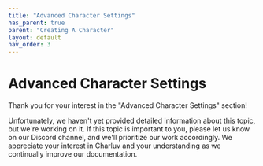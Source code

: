 ```yaml
---
title: "Advanced Character Settings"
has_parent: true
parent: "Creating A Character"
layout: default
nav_order: 3
---
```


# Advanced Character Settings

Thank you for your interest in the "Advanced Character Settings" section!

Unfortunately, we haven't yet provided detailed information about this topic, but we're working on it. If this topic is important to you, please let us know on our Discord channel, and we'll prioritize our work accordingly. We appreciate your interest in Charluv and your understanding as we continually improve our documentation.
